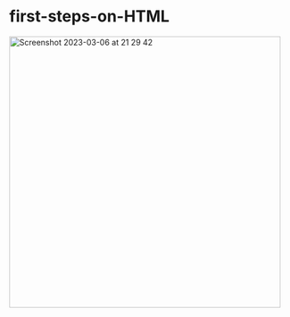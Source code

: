 # first-steps-on-HTML
<img width="486" alt="Screenshot 2023-03-06 at 21 29 42" src="https://user-images.githubusercontent.com/125923102/223235312-ebb70bea-f8fb-476a-b6ae-7d7b9a2474b0.png">
